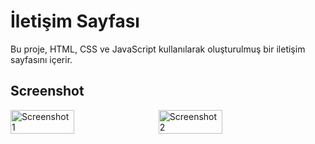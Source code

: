 # İletişim Sayfası

Bu proje, HTML, CSS ve JavaScript kullanılarak oluşturulmuş bir iletişim sayfasını içerir.

## Screenshot



<div style="display: flex;">
  <img src="https://i.hizliresim.com/e4h2bff.png" alt="Screenshot 1" style="width: 45%;">
  <img src="https://i.hizliresim.com/6nd4lca.png" alt="Screenshot 2" style="width: 45%; margin-left: 10px;">
</div>
